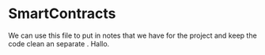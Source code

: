 # SmartContracts
We can use this file to put in notes that we have for the project and keep the code clean an separate .
Hallo.
